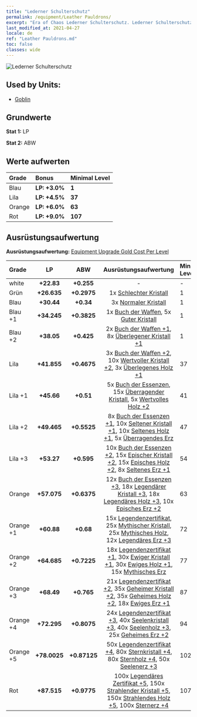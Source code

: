 ```yaml
---
title: "Lederner Schulterschutz"
permalink: /equipment/Leather Pauldrons/
excerpt: "Era of Chaos Lederner Schulterschutz. Lederner Schulterschutz"
last_modified_at: 2021-04-27
locale: de
ref: "Leather Pauldrons.md"
toc: false
classes: wide
---
```


  ![Lederner Schulterschutz](/images/e/e_4014.png)

## Used by Units:

* [Goblin](/de/units/Goblin/) 


## Grundwerte
 **Stat 1:** LP

 **Stat 2:** ABW

## Werte aufwerten

  |     Grade    |   Bonus | Minimal Level | 
  |:-------------|:--------|:--------------| 
  | Blau | **LP: +3.0%** | **1** | 
  | Lila | **LP: +4.5%** | **37** | 
  | Orange | **LP: +6.0%** | **63** | 
  | Rot | **LP: +9.0%** | **107** | 


## Ausrüstungsaufwertung
 **Ausrüstungsaufwertung:** [Equipment Upgrade Gold Cost Per Level](/equipment/EquipmentUpgradeCostPerLevel/) 

  |          Grade      | LP | ABW | Ausrüstungsaufwertung | Minimal Level |
  |:--------------------|:---------:|:---------:|:----------------:|:--------------|
  | white | **+22.83** | **+0.255** | - | - |
  | Grün | **+26.635** | **+0.2975** | 1x [Schlechter Kristall](/ItemsDE/mat_5/) | 1 |
  | Blau | **+30.44** | **+0.34** | 3x [Normaler Kristall](/ItemsDE/mat_11/) | 1 |
  | Blau +1 | **+34.245** | **+0.3825** | 1x [Buch der Waffen](/ItemsDE/mat_18/), 5x [Guter Kristall](/ItemsDE/mat_17/) | 1 |
  | Blau +2 | **+38.05** | **+0.425** | 2x [Buch der Waffen +1](/ItemsDE/mat_25/), 8x [Überlegener Kristall +1](/ItemsDE/mat_24/) | 1 |
  | Lila | **+41.855** | **+0.4675** | 3x [Buch der Waffen +2](/ItemsDE/mat_32/), 10x [Wertvoller Kristall +2](/ItemsDE/mat_31/), 3x [Überlegenes Holz +1](/ItemsDE/mat_20/) | 37 |
  | Lila +1 | **+45.66** | **+0.51** | 5x [Buch der Essenzen](/ItemsDE/mat_39/), 15x [Überragender Kristall](/ItemsDE/mat_38/), 5x [Wertvolles Holz +2](/ItemsDE/mat_27/) | 41 |
  | Lila +2 | **+49.465** | **+0.5525** | 8x [Buch der Essenzen +1](/ItemsDE/mat_46/), 10x [Seltener Kristall +1](/ItemsDE/mat_45/), 10x [Seltenes Holz +1](/ItemsDE/mat_41/), 5x [Überragendes Erz](/ItemsDE/mat_33/) | 47 |
  | Lila +3 | **+53.27** | **+0.595** | 10x [Buch der Essenzen +2](/ItemsDE/mat_53/), 15x [Epischer Kristall +2](/ItemsDE/mat_52/), 15x [Episches Holz +2](/ItemsDE/mat_48/), 8x [Seltenes Erz +1](/ItemsDE/mat_40/) | 54 |
  | Orange | **+57.075** | **+0.6375** | 12x [Buch der Essenzen +3](/ItemsDE/mat_60/), 18x [Legendärer Kristall +3](/ItemsDE/mat_59/), 18x [Legendäres Holz +3](/ItemsDE/mat_55/), 10x [Episches Erz +2](/ItemsDE/mat_47/) | 63 |
  | Orange +1 | **+60.88** | **+0.68** | 15x [Legendenzertifikat](/ItemsDE/mat_67/), 25x [Mythischer Kristall](/ItemsDE/mat_66/), 25x [Mythisches Holz](/ItemsDE/mat_62/), 12x [Legendäres Erz +3](/ItemsDE/mat_54/) | 72 |
  | Orange +2 | **+64.685** | **+0.7225** | 18x [Legendenzertifikat +1](/ItemsDE/mat_74/), 30x [Ewiger Kristall +1](/ItemsDE/mat_73/), 30x [Ewiges Holz +1](/ItemsDE/mat_69/), 15x [Mythisches Erz](/ItemsDE/mat_61/) | 77 |
  | Orange +3 | **+68.49** | **+0.765** | 21x [Legendenzertifikat +2](/ItemsDE/mat_81/), 35x [Geheimer Kristall +2](/ItemsDE/mat_80/), 35x [Geheimes Holz +2](/ItemsDE/mat_76/), 18x [Ewiges Erz +1](/ItemsDE/mat_68/) | 87 |
  | Orange +4 | **+72.295** | **+0.8075** | 24x [Legendenzertifikat +3](/ItemsDE/mat_88/), 40x [Seelenkristall +3](/ItemsDE/mat_87/), 40x [Seelenholz +3](/ItemsDE/mat_83/), 25x [Geheimes Erz +2](/ItemsDE/mat_75/) | 94 |
  | Orange +5 | **+78.0025** | **+0.87125** | 50x [Legendenzertifikat +4](/ItemsDE/mat_95/), 80x [Sternkristall +4](/ItemsDE/mat_94/), 80x [Sternholz +4](/ItemsDE/mat_90/), 50x [Seelenerz +3](/ItemsDE/mat_82/) | 102 |
  | Rot | **+87.515** | **+0.9775** | 100x [Legendäres Zertifikat +5](/ItemsDE/mat_102/), 150x [Strahlender Kristall +5](/ItemsDE/mat_101/), 150x [Strahlendes Holz +5](/ItemsDE/mat_97/), 100x [Sternerz +4](/ItemsDE/mat_89/) | 107 |

